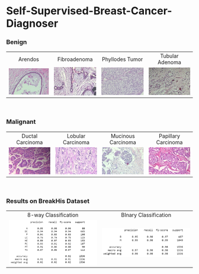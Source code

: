 # Self-Supervised-Breast-Cancer-Diagnoser

### Benign

<table>
  <tr>
    <td style="text-align:center">Arendos</td>
    <td style="text-align:center">Fibroadenoma</td>
	<td style="text-align:center">Phyllodes Tumor</td>
    <td style="text-align:center">Tubular Adenoma</td>
  </tr>
  <tr>
    <td style="width:200px"><img src="images/Arendos.png"></td>
    <td style="width:150px"><img src="images/fibroade.png"></td>
    <td style="width:200px"><img src="images/phyllode.png"></td>
	<td style="width:200px"><img src="images/tubular.png"></td>
  </tr>
 </table>
</br>

### Malignant
<table>
  <tr>
    <td style="text-align:center">Ductal Carcinoma</td>
    <td style="text-align:center">Lobular Carcinoma</td>
	<td style="text-align:center">Mucinous Carcinoma</td>
    <td style="text-align:center">Papillary Carcinoma</td>
  </tr>
  <tr>
    <td style="width:200px"><img src="images/doctal.png"></td>
    <td style="width:200px"><img src="images/lobular.png"></td>
    <td style="width:200px"><img src="images/mucinous.png"></td>
	<td style="width:200px"><img src="images/papillary.png"></td>
  </tr>
 </table>
<br>

### Results on BreakHis Dataset
<table>
  <tr>
    <td style="text-align:center">8-way Classification</td>
    <td style="text-align:center">BInary Classification</td>
  </tr>
  <tr>
    <td style="width:400px"><img src="images/8-way results.png"></td>
    <td style="width:400px"><img src="images/binary results.png"></td>

  </tr>
 </table>




